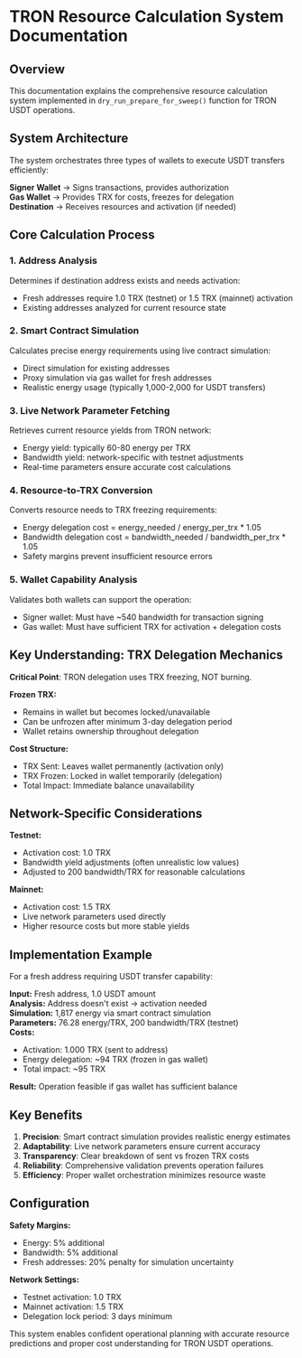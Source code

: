 # TRON Resource Calculation System Documentation

## Overview

This documentation explains the comprehensive resource calculation system implemented in `dry_run_prepare_for_sweep()` function for TRON USDT operations.

## System Architecture

The system orchestrates three types of wallets to execute USDT transfers efficiently:

**Signer Wallet** → Signs transactions, provides authorization  
**Gas Wallet** → Provides TRX for costs, freezes for delegation  
**Destination** → Receives resources and activation (if needed)

## Core Calculation Process

### 1. Address Analysis
Determines if destination address exists and needs activation:
- Fresh addresses require 1.0 TRX (testnet) or 1.5 TRX (mainnet) activation
- Existing addresses analyzed for current resource state

### 2. Smart Contract Simulation
Calculates precise energy requirements using live contract simulation:
- Direct simulation for existing addresses
- Proxy simulation via gas wallet for fresh addresses
- Realistic energy usage (typically 1,000-2,000 for USDT transfers)

### 3. Live Network Parameter Fetching
Retrieves current resource yields from TRON network:
- Energy yield: typically 60-80 energy per TRX
- Bandwidth yield: network-specific with testnet adjustments
- Real-time parameters ensure accurate cost calculations

### 4. Resource-to-TRX Conversion
Converts resource needs to TRX freezing requirements:
- Energy delegation cost = energy_needed / energy_per_trx * 1.05
- Bandwidth delegation cost = bandwidth_needed / bandwidth_per_trx * 1.05
- Safety margins prevent insufficient resource errors

### 5. Wallet Capability Analysis
Validates both wallets can support the operation:
- Signer wallet: Must have ~540 bandwidth for transaction signing
- Gas wallet: Must have sufficient TRX for activation + delegation costs

## Key Understanding: TRX Delegation Mechanics

**Critical Point**: TRON delegation uses TRX freezing, NOT burning.

**Frozen TRX:**
- Remains in wallet but becomes locked/unavailable
- Can be unfrozen after minimum 3-day delegation period
- Wallet retains ownership throughout delegation

**Cost Structure:**
- TRX Sent: Leaves wallet permanently (activation only)
- TRX Frozen: Locked in wallet temporarily (delegation)
- Total Impact: Immediate balance unavailability

## Network-Specific Considerations

**Testnet:**
- Activation cost: 1.0 TRX
- Bandwidth yield adjustments (often unrealistic low values)
- Adjusted to 200 bandwidth/TRX for reasonable calculations

**Mainnet:**
- Activation cost: 1.5 TRX
- Live network parameters used directly
- Higher resource costs but more stable yields

## Implementation Example

For a fresh address requiring USDT transfer capability:

**Input:** Fresh address, 1.0 USDT amount  
**Analysis:** Address doesn't exist → activation needed  
**Simulation:** 1,817 energy via smart contract simulation  
**Parameters:** 76.28 energy/TRX, 200 bandwidth/TRX (testnet)  
**Costs:**
- Activation: 1.000 TRX (sent to address)
- Energy delegation: ~94 TRX (frozen in gas wallet)
- Total impact: ~95 TRX

**Result:** Operation feasible if gas wallet has sufficient balance

## Key Benefits

1. **Precision**: Smart contract simulation provides realistic energy estimates
2. **Adaptability**: Live network parameters ensure current accuracy
3. **Transparency**: Clear breakdown of sent vs frozen TRX costs
4. **Reliability**: Comprehensive validation prevents operation failures
5. **Efficiency**: Proper wallet orchestration minimizes resource waste

## Configuration

**Safety Margins:**
- Energy: 5% additional
- Bandwidth: 5% additional
- Fresh addresses: 20% penalty for simulation uncertainty

**Network Settings:**
- Testnet activation: 1.0 TRX
- Mainnet activation: 1.5 TRX
- Delegation lock period: 3 days minimum

This system enables confident operational planning with accurate resource predictions and proper cost understanding for TRON USDT operations.
